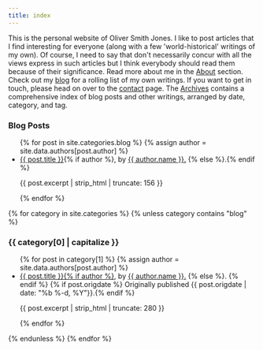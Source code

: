 ```yaml
---
title: index
---
```

This is the personal website of Oliver Smith Jones. I like to post articles that I find interesting for everyone (along with a few 'world-historical' writings of my own). Of course, I need to say that don't necessarily concur with all the views express in such articles but I think everybody should read them because of their significance.  Read more about me in the [About](/about) section. Check out my [blog](/blog) for a rolling list of my own writings. If you want to get in touch, please head on over to the [contact](/contact) page. The [Archives](/archives) contains a comprehensive index of blog posts and other writings, arranged by date, category, and tag.

<section id="blog" class="index-category">
<h3>Blog Posts</h3>
<ul>
{% for post in site.categories.blog %}
{% assign author = site.data.authors[post.author] %}
<li><a href="{{ post.url }}" title="{{ post.title}}, posted on {{ post.date | date: "%b %-d, %Y" }}">{{ post.title }}</a>{% if author %},
by <a href="{{ author.url }}">{{ author.name }}.</a>
{% else %}.{% endif %}
<p><emph>{{ post.excerpt | strip_html | truncate: 156 }}</emph></p>
</li>
{% endfor %}
</ul>
</section>

{% for category in site.categories %}
{% unless category contains "blog" %}

<section id="{{ category[0] }}" class="index-category">
<h3>{{ category[0] | capitalize }}</h3>
<ul>
{% for post in category[1] %}
{% assign author = site.data.authors[post.author] %}
<li><a href="{{ post.url }}" title="{{ post.title}}, posted on {{ post.date | date: "%b %-d, %Y" }}">{{ post.title }}{% if author %},</a>
by <a href="/authors#{{ author.short_name | slugify }}">{{ author.name }}.</a>
{% else %}</a>. {% endif %}
{% if post.origdate %} Originally published {{ post.origdate | date: "%b %-d, %Y"}}.{% endif %}
<p><emph>{{ post.excerpt | strip_html | truncate: 280 }}</emph></p>
</li>
{% endfor %}
</ul>
</section>
{% endunless %}
{% endfor %}
